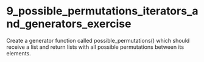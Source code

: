 # 9_possible_permutations_iterators_and_generators_exercise
Create a generator function called possible_permutations() which should receive a list and return lists with all possible permutations between its elements.
